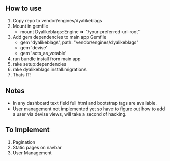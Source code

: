 ## How to use

1. Copy repo to vendor/engines/dyalikeblags
1. Mount in gemfile
	* mount Dyalikeblags::Engine => "/your-preferred-url-root"
2. Add gem dependencies to main app Gemfile
	* gem 'dyalikeblags', path: "vendor/engines/dyalikeblags"
	* gem 'devise'
	* gem 'acts_as_votable'
5. run bundle install from main app
6. rake setup:dependencies
7. rake dyalikeblags:install:migrations
8. Thats IT!


## Notes
* In any dashboard text field full html and bootstrap tags are available.
* User management not implemented yet so have to figure out how to add a user via devise views, will take a second of hacking.




## To Implement
1. Pagination 
2. Static pages on navbar
3. User Management





